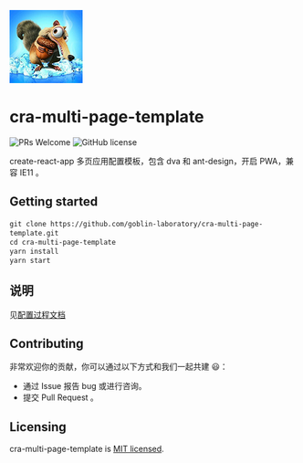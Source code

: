 ![cra-multi-page-template](./logo128x128.png)

# cra-multi-page-template

![PRs Welcome](https://img.shields.io/badge/PRs-welcome-brightgreen.svg?style=flat-square)
![GitHub license](https://img.shields.io/badge/license-MIT-blue.svg?style=flat-square)

create-react-app 多页应用配置模板，包含 dva 和 ant-design，开启 PWA，兼容 IE11 。

## Getting started

```
git clone https://github.com/goblin-laboratory/cra-multi-page-template.git
cd cra-multi-page-template
yarn install
yarn start
```

## 说明

见[配置过程文档](./Notes.md)

## Contributing

非常欢迎你的贡献，你可以通过以下方式和我们一起共建 😃：

- 通过 Issue 报告 bug 或进行咨询。
- 提交 Pull Request 。

## Licensing

cra-multi-page-template is [MIT licensed](./LICENSE).
